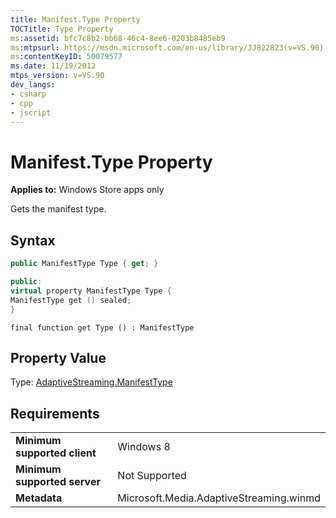 ```yaml
---
title: Manifest.Type Property
TOCTitle: Type Property
ms:assetid: bfc7c8b2-bb68-46c4-8ee6-0203b8485eb9
ms:mtpsurl: https://msdn.microsoft.com/en-us/library/JJ822823(v=VS.90)
ms:contentKeyID: 50079577
ms.date: 11/19/2012
mtps_version: v=VS.90
dev_langs:
- csharp
- cpp
- jscript
---
```


# Manifest.Type Property

**Applies to:** Windows Store apps only

Gets the manifest type.

## Syntax

```csharp
public ManifestType Type { get; }
```

```cpp
public: 
virtual property ManifestType Type {
ManifestType get () sealed; 
}
```

```jscript
final function get Type () : ManifestType
```

## Property Value

Type: [AdaptiveStreaming.ManifestType](manifesttype-enumeration.md)

## Requirements

|||
|--- |--- |
|**Minimum supported client**|Windows 8|
|**Minimum supported server**|Not Supported|
|**Metadata**|Microsoft.Media.AdaptiveStreaming.winmd|

